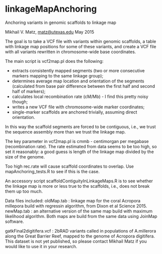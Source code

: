 # linkageMapAnchoring
Anchoring variants in genomic scaffolds to linkage map

Mikhail V. Matz, matz@utexas.edu
May 2015

The goal is to take a VCF file with variants within genomic scaffolds, a table with linkage map positions for
some of these variants, and create a VCF file with all variants rewritten in chromosome-wide base coordinates.

The main script is vcf2map.pl does the following:
- extracts consistently mapped segments (two or more consecutive markers mapping to the same linkage group);
- determines average map location and orientation of the segments (calculated from base pair difference between the first half and second half of markers);
- calculates local recombination rate (cM/Mb) - I find this pretty noisy though;
- writes a new VCF file with chromosome-wide marker coordinates;
- single-marker scaffolds are anchored trivially, assuming direct orientation.

In this way the scaffold segments are forced to be contiguous, i.e., we trust the sequence assembly more than we trust the linkage map.

The key parameter in vcf2map.pl is cmmb - centimorgan per megabase (recombination rate). The rate estimated from data seems to be too high, so set it reasonably: a good guess is length of the linkage map divided by the size of the genome.

Too high rec.rate will cause scaffold coordinates to overlap. Use mapAnchoring_tests.R to see if this is the case. 

An accessory script scaffoldContiguityInLinkageMaps.R is to see whether the linkage map is more or less true to the scaffolds, i.e., does not break them up too much.

Data files included: 
oldMap.tab : linkage map for the coral Acropora millepora build with regressin algorithm, from Dixon et al Science 2015.
newMap.tab : an alternative version of the same map build with maximum likelihood algorithm.
Both maps are build from the same data using JoinMap software.

gatkFinal2digitifera.vcf : 2bRAD variants called in populations of A.millerora along the Great Barrier Reef, mapped to the genome of Acropora digitifera. This dataset is not yet published, so please contact Mikhail Matz if you would like to use it in your research.
